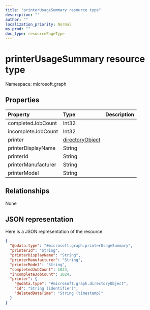 ```yaml
---
title: "printerUsageSummary resource type"
description: ""
author: ""
localization_priority: Normal
ms.prod: ""
doc_type: resourcePageType
---
```


# printerUsageSummary resource type


Namespace: microsoft.graph



## Properties
|Property|Type|Description|
|:---|:---|:---|
|completedJobCount|Int32||
|incompleteJobCount|Int32||
|printer|[directoryObject](../resources/directoryobject.md)||
|printerDisplayName|String||
|printerId|String||
|printerManufacturer|String||
|printerModel|String||

## Relationships
None

## JSON representation
Here is a JSON representation of the resource.
<!-- {
  "blockType": "resource",
  "@odata.type": "microsoft.graph.printerUsageSummary"
}
-->
``` json
{
  "@odata.type": "#microsoft.graph.printerUsageSummary",
  "printerId": "String",
  "printerDisplayName": "String",
  "printerManufacturer": "String",
  "printerModel": "String",
  "completedJobCount": 1024,
  "incompleteJobCount": 1024,
  "printer": {
    "@odata.type": "#microsoft.graph.directoryObject",
    "id": "String (identifier)",
    "deletedDateTime": "String (timestamp)"
  }
}
```

